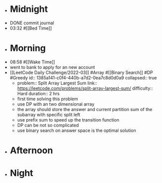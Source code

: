 - # Midnight
- DONE commit journal
- 03:32 #[[Bed Time]]
- # Morning
- 08:58 #[[Wake Time]]
- went to bank to apply for an new account
- [[LeetCode Daily Challenge/2022-03]] #Array #[[Binary Search]] #DP #Greedy
  id:: 1385a141-c0f4-440b-a7d2-0ea7c8d0d0a9
  collapsed:: true
	- problem:: Split Array Largest Sum
	  link:: https://leetcode.com/problems/split-array-largest-sum/
	  difficulty:: Hard
	  duration:: 2 hrs
	- first time solving this problem
	- use DP with an two dimensional array
	- the array should store the answer and current partition sum of the subarray with specific split left
	- use prefix sum to speed up the transition function
	- DP can be not so complicated
	- use binary search on answer space is the optimal solution
- # Afternoon
- # Night